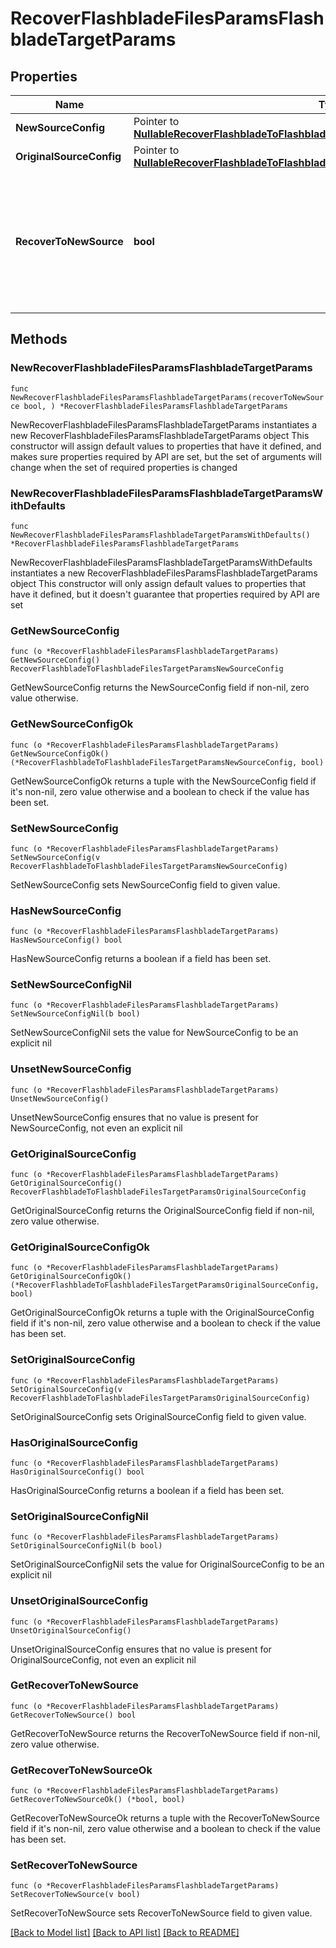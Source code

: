 # RecoverFlashbladeFilesParamsFlashbladeTargetParams

## Properties

Name | Type | Description | Notes
------------ | ------------- | ------------- | -------------
**NewSourceConfig** | Pointer to [**NullableRecoverFlashbladeToFlashbladeFilesTargetParamsNewSourceConfig**](RecoverFlashbladeToFlashbladeFilesTargetParamsNewSourceConfig.md) |  | [optional] 
**OriginalSourceConfig** | Pointer to [**NullableRecoverFlashbladeToFlashbladeFilesTargetParamsOriginalSourceConfig**](RecoverFlashbladeToFlashbladeFilesTargetParamsOriginalSourceConfig.md) |  | [optional] 
**RecoverToNewSource** | **bool** | Specifies the parameter whether the recovery should be performed to a new or the original Flashblade target. | 

## Methods

### NewRecoverFlashbladeFilesParamsFlashbladeTargetParams

`func NewRecoverFlashbladeFilesParamsFlashbladeTargetParams(recoverToNewSource bool, ) *RecoverFlashbladeFilesParamsFlashbladeTargetParams`

NewRecoverFlashbladeFilesParamsFlashbladeTargetParams instantiates a new RecoverFlashbladeFilesParamsFlashbladeTargetParams object
This constructor will assign default values to properties that have it defined,
and makes sure properties required by API are set, but the set of arguments
will change when the set of required properties is changed

### NewRecoverFlashbladeFilesParamsFlashbladeTargetParamsWithDefaults

`func NewRecoverFlashbladeFilesParamsFlashbladeTargetParamsWithDefaults() *RecoverFlashbladeFilesParamsFlashbladeTargetParams`

NewRecoverFlashbladeFilesParamsFlashbladeTargetParamsWithDefaults instantiates a new RecoverFlashbladeFilesParamsFlashbladeTargetParams object
This constructor will only assign default values to properties that have it defined,
but it doesn't guarantee that properties required by API are set

### GetNewSourceConfig

`func (o *RecoverFlashbladeFilesParamsFlashbladeTargetParams) GetNewSourceConfig() RecoverFlashbladeToFlashbladeFilesTargetParamsNewSourceConfig`

GetNewSourceConfig returns the NewSourceConfig field if non-nil, zero value otherwise.

### GetNewSourceConfigOk

`func (o *RecoverFlashbladeFilesParamsFlashbladeTargetParams) GetNewSourceConfigOk() (*RecoverFlashbladeToFlashbladeFilesTargetParamsNewSourceConfig, bool)`

GetNewSourceConfigOk returns a tuple with the NewSourceConfig field if it's non-nil, zero value otherwise
and a boolean to check if the value has been set.

### SetNewSourceConfig

`func (o *RecoverFlashbladeFilesParamsFlashbladeTargetParams) SetNewSourceConfig(v RecoverFlashbladeToFlashbladeFilesTargetParamsNewSourceConfig)`

SetNewSourceConfig sets NewSourceConfig field to given value.

### HasNewSourceConfig

`func (o *RecoverFlashbladeFilesParamsFlashbladeTargetParams) HasNewSourceConfig() bool`

HasNewSourceConfig returns a boolean if a field has been set.

### SetNewSourceConfigNil

`func (o *RecoverFlashbladeFilesParamsFlashbladeTargetParams) SetNewSourceConfigNil(b bool)`

 SetNewSourceConfigNil sets the value for NewSourceConfig to be an explicit nil

### UnsetNewSourceConfig
`func (o *RecoverFlashbladeFilesParamsFlashbladeTargetParams) UnsetNewSourceConfig()`

UnsetNewSourceConfig ensures that no value is present for NewSourceConfig, not even an explicit nil
### GetOriginalSourceConfig

`func (o *RecoverFlashbladeFilesParamsFlashbladeTargetParams) GetOriginalSourceConfig() RecoverFlashbladeToFlashbladeFilesTargetParamsOriginalSourceConfig`

GetOriginalSourceConfig returns the OriginalSourceConfig field if non-nil, zero value otherwise.

### GetOriginalSourceConfigOk

`func (o *RecoverFlashbladeFilesParamsFlashbladeTargetParams) GetOriginalSourceConfigOk() (*RecoverFlashbladeToFlashbladeFilesTargetParamsOriginalSourceConfig, bool)`

GetOriginalSourceConfigOk returns a tuple with the OriginalSourceConfig field if it's non-nil, zero value otherwise
and a boolean to check if the value has been set.

### SetOriginalSourceConfig

`func (o *RecoverFlashbladeFilesParamsFlashbladeTargetParams) SetOriginalSourceConfig(v RecoverFlashbladeToFlashbladeFilesTargetParamsOriginalSourceConfig)`

SetOriginalSourceConfig sets OriginalSourceConfig field to given value.

### HasOriginalSourceConfig

`func (o *RecoverFlashbladeFilesParamsFlashbladeTargetParams) HasOriginalSourceConfig() bool`

HasOriginalSourceConfig returns a boolean if a field has been set.

### SetOriginalSourceConfigNil

`func (o *RecoverFlashbladeFilesParamsFlashbladeTargetParams) SetOriginalSourceConfigNil(b bool)`

 SetOriginalSourceConfigNil sets the value for OriginalSourceConfig to be an explicit nil

### UnsetOriginalSourceConfig
`func (o *RecoverFlashbladeFilesParamsFlashbladeTargetParams) UnsetOriginalSourceConfig()`

UnsetOriginalSourceConfig ensures that no value is present for OriginalSourceConfig, not even an explicit nil
### GetRecoverToNewSource

`func (o *RecoverFlashbladeFilesParamsFlashbladeTargetParams) GetRecoverToNewSource() bool`

GetRecoverToNewSource returns the RecoverToNewSource field if non-nil, zero value otherwise.

### GetRecoverToNewSourceOk

`func (o *RecoverFlashbladeFilesParamsFlashbladeTargetParams) GetRecoverToNewSourceOk() (*bool, bool)`

GetRecoverToNewSourceOk returns a tuple with the RecoverToNewSource field if it's non-nil, zero value otherwise
and a boolean to check if the value has been set.

### SetRecoverToNewSource

`func (o *RecoverFlashbladeFilesParamsFlashbladeTargetParams) SetRecoverToNewSource(v bool)`

SetRecoverToNewSource sets RecoverToNewSource field to given value.



[[Back to Model list]](../README.md#documentation-for-models) [[Back to API list]](../README.md#documentation-for-api-endpoints) [[Back to README]](../README.md)


